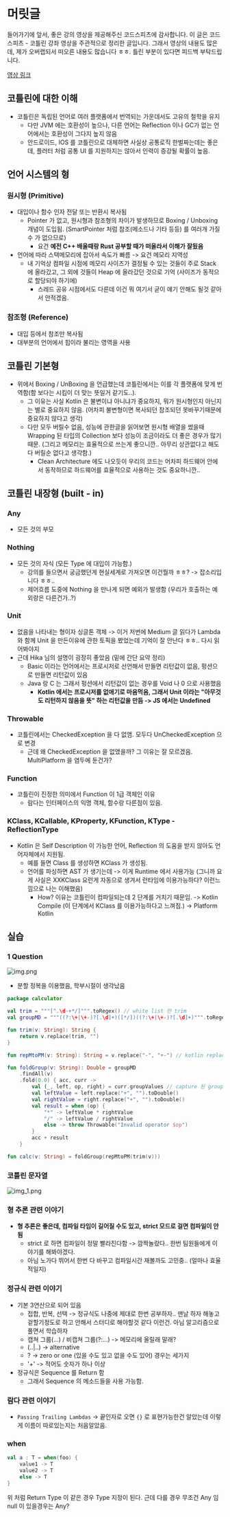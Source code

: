 # 머릿글

들어가기에 앞서, 좋은 강의 영상을 제공해주신 코드스피츠에 감사합니다. 이 글은 코드스피츠 - 코틀린 강좌 영상을 주관적으로 정리한 글입니다. 
그래서 영상의 내용도 많은데, 제가 오버랩되서 떠오른 내용도 많습니다 ㅎㅎ.
틀린 부분이 있다면 피드백 부탁드립니다.

[영상 링크](https://www.youtube.com/watch?v=1OzBh2Uuj2s&t=21s)

## 코틀린에 대한 이해

- 코틀린은 독립된 언어로 여러 플랫폼에서 번역되는 가운데서도 고유의 철학을 유지
  - 다만 JVM 에는 호환성이 높으나, 다른 언어는 Reflection 이나 GC가 없는 언어에서는 호환성이 그다지 높지 않음 
  - 안드로이드, IOS 를 코틀린으로 대체하면 사실상 공통로직 한벌짜는데는 좋은데, 플러터 처럼 공통 UI 를 지원하지는 않아서 인력이 증강될 확률이 높음.

## 언어 시스템의 형

### 원시형 (Primitive)
- 대입이나 함수 인자 전달 또는 반환시 복사됨
  - Pointer 가 없고, 원시형과 참조형의 차이가 발생하므로 Boxing / Unboxing 개념이 도입됨. (SmartPointer 처럼 참조(메소드나 기타 등등) 를 여러개 가질 수 가 없으므로)
    - 요건 **예전 C++ 배울때랑 Rust 공부할 때가 떠올라서 이해가 잘됬음**
- 언어에 따라 스택메모리에 잡아서 속도가 빠름 -> 요건 메모리 지역성
  - 내 기억상 컴파일 시점에 메모리 사이즈가 결정될 수 있는 것들이 주로 Stack 에 올라갔고, 그 외에 것들이 Heap 에 올라갔던 것으로 기억 (사이즈가 동적으로 할당되야 하기에)
    - 스레드 공유 시점에서도 다른데 이건 뭐 여기서 굳이 얘기 안해도 될것 같아서 안적겠음.

### 참조형 (Reference)
- 대입 등에서 참조만 복사됨
- 대부분의 언어에서 힙이라 불리는 영역을 사용

## 코틀린 기본형

- 위에서 Boxing / UnBoxing 을 언급했는데 코틀린에서는 이를 각 플랫폼에 맞게 번역함(함 보다는 시킴이 더 맞는 뜻일거 같기도..).
  - 그 이유는 사실 Kotlin 은 불변이냐 아니냐가 중요하지, 뭐가 원시형인지 아닌지는 별로 중요하지 않음. (어차피 불변형이면 복사되던 참조되던 못바꾸기때문에 중요하지 않다고 생각)
  - 다만 모두 버릴수 없음, 성능에 관한글을 읽어보면 원시형 배열을 썼을때 Wrapping 된 타입의 Collection 보다 성능이 조금이라도 더 좋은 경우가 많기 때문. (그리고 메모리는 효율적으로 쓰는게 좋으니깐.. 아무리 상관없다고 해도 다 버릴순 없다고 생각함.)
    - Clean Architecture 에도 나오듯이 우리의 코드는 어차피 하드웨어 안에서 동작하므로 하드웨어를 효율적으로 사용하는 것도 중요하니깐..

## 코틀린 내장형 (built - in)

### Any

- 모든 것의 부모

### Nothing

- 모든 것의 자식 (모든 Type 에 대입이 가능함.)
  - 강의를 들으면서 궁금했던게 현실세계로 가져오면 이건뭘까 ㅎㅎ? -> 잡소리입니다 ㅎㅎ..
  - 제어흐름 도중에 Nothing 을 만나게 되면 예외가 발생함 (우리가 호출하는 예외랑은 다른건가..?)

### Unit

- 없음을 나타내는 형이자 싱글톤 객체 -> 이거 저번에 Medium 글 읽다가 Lambda 와 함께 Unit 을 만든이유에 관한 토픽을 봤었는데 기억이 잘 안난다 ㅎㅎ.. 다시 읽어봐야지
- 근데 Hika 님의 설명이 굉장히 좋았음 (밑에 간단 요약 정리)
  - Basic 이라는 언어에서는 프로시저로 선언해서 만들면 리턴값이 없음, 펑션으로 만들면 리턴값이 있음
  - Java 랑 C 는 그래서 펑션에서 리턴값이 없는 경우를 Void 나 0 으로 사용했음
    - **Kotlin 에서는 프로시저를 없애기로 마음먹음, 그래서 Unit 이라는 "아무것도 리턴하지 않음을 뜻" 하는 리턴값을 만듬 -> JS 에서는 Undefined**

### Throwable

- 코틀린에서는 CheckedException 을 다 없앰. 모두다 UnCheckedException 으로 변경
  - 근데 왜 CheckedException 을 없앴을까? 그 이유는 잘 모르겠음. MultiPlatform 을 염두에 둔건가?

### Function

- 코틀린이 진정한 의미에서 Function 이 1급 객체인 이유
  - 람다는 인터페이스의 익명 객체, 함수랑 다른점이 있음.

### KClass, KCallable, KProperty, KFunction, KType - ReflectionType

- Kotlin 은 Self Description 이 가능한 언어, Reflection 의 도움을 받지 않아도 언어자체에서 지원됨. 
  - 예를 들면 Class 를 생성하면 KClass 가 생성됨.
  - 언어를 파싱하면 AST 가 생기는데 -> 이게 Runtime 에서 사용가능 (그니까 요게 사실은 XXKClass 요런게 자동으로 생겨서 런타임에 이용가능하다? 이런느낌으로 나는 이해했음)
    - How? 이유는 코틀린이 컴파일되는데 2 단계를 거치기 때문임. -> Kotlin Compile (이 단계에서 KClass 를 이용가능하다고 느껴짐.) -> Platform Kotlin

## 실습

### 1 Question

![img.png](img.png)

- 분할 정복을 이용했음, 학부시절이 생각났음

```kotlin
package calculator

val trim = """[^.\d-+*/]""".toRegex() // white list 만 trim
val groupMD = """((?:\+|\+-)?[.\d]+)([*/])((?:\+|\+-)?[.\d]+)""".toRegex()

fun trim(v: String): String {
    return v.replace(trim, "")
}

fun repMtoPM(v: String): String = v.replace("-", "+-") // kotlin replace -> replaceAll 과 동일

fun foldGroup(v: String): Double = groupMD
    .findAll(v)
    .fold(0.0) { acc, curr ->
        val (_, left, op, right) = curr.groupValues // capture 된 group 의 배열이 담겨있음.
        val leftValue = left.replace("+", "").toDouble()
        val rightValue = right.replace("+", "").toDouble()
        val result = when (op) {
            "*" -> leftValue * rightValue
            "/" -> leftValue / rightValue
            else -> throw Throwable("Invalid operator $op")
        }
        acc + result
    }

fun calc(v: String) = foldGroup(repMtoPM(trim(v)))
```

### 코틀린 문자열

![img_1.png](img_1.png)

### 형 추론 관련 이야기

- **형 추론은 좋은데, 컴파일 타임이 길어질 수도 있고, strict 모드로 걸면 컴파일이 안됨**
  - strict 로 하면 컴파일이 정말 빨라진다함 -> 깜짝놀랐다.. 한번 팀원들에게 이야기를 해봐야겠다. 
  - 아님 노가다 뛰어서 한번 다 바꾸고 컴파일시간 재볼까도 고민중.. (얼마나 효율적일지)

### 정규식 관련 이야기

- 기본 3연산으로 되어 있음
  - 접합, 반복, 선택 -> 정규식도 나중에 제대로 한번 공부하자.. 맨날 하자 해놓고 겉할기정도로 하고 안해서 스터디로 해야할것 같다 이런건. 아님 알고리즘으로 풀면서 학습하자
  - 캡쳐 그룹(...) / 비캡쳐 그룹(?:...) -> 메모리에 올릴래 말래?
  - (..|..) -> alternative
  - ? -> zero or one (있을 수도 있고 없을 수도 있어) 경우는 세가지
  - '+' -> 적어도 숫자가 하나 이상
- 정규식은 Sequence 를 Return 함
  - 그래서 Sequence 의 메소드들을 사용 가능함.

### 람다 관련 이야기

- `Passing Trailing Lambdas` -> 끝인자로 오면 `{}` 로 표현가능한건 알았는데 이렇게 이름이 따로있는지는 처음알았음.

### when 

```kotlin
val a : T = when(foo) {
    value1 -> T
    value2 -> T
    else -> T
}
```

위 처럼 Return Type 이 같은 경우 Type 지정이 된다. 근데 다를 경우 무조건 Any 임 null 이 있을경우는 Any?